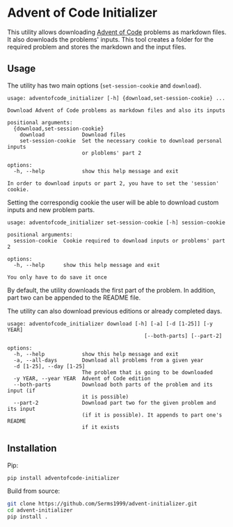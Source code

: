 # Advent of Code Initializer

This utility allows downloading [Advent of Code](https://adventofcode.com) problems as markdown files. It also
downloads the problems' inputs. This tool creates a folder for the required problem and stores the markdown
and the input files.

## Usage

The utility has two main options (`set-session-cookie` and `download`). 

```
usage: adventofcode_initializer [-h] {download,set-session-cookie} ...

Download Advent of Code problems as markdown files and also its inputs

positional arguments:
  {download,set-session-cookie}
    download            Download files
    set-session-cookie  Set the necessary cookie to download personal inputs
                        or ploblems' part 2

options:
  -h, --help            show this help message and exit

In order to download inputs or part 2, you have to set the 'session' cookie.
```

Setting the correspondig cookie the user will be able to download custom inputs and new problem parts.

```
usage: adventofcode_initializer set-session-cookie [-h] session-cookie

positional arguments:
  session-cookie  Cookie required to download inputs or problems' part 2

options:
  -h, --help      show this help message and exit

You only have to do save it once
```

By default, the utility downloads the first part of the problem. In addition, part two can be appended to the README file.

The utility can also download previous editions or already completed days.

```
usage: adventofcode_initializer download [-h] [-a] [-d [1-25]] [-y YEAR]
                                            [--both-parts] [--part-2]

options:
  -h, --help            show this help message and exit
  -a, --all-days        Download all problems from a given year
  -d [1-25], --day [1-25]
                        The problem that is going to be downloaded
  -y YEAR, --year YEAR  Advent of Code edition
  --both-parts          Download both parts of the problem and its input (if
                        it is possible)
  --part-2              Download part two for the given problem and its input
                        (if it is possible). It appends to part one's README
                        if it exists
```

## Installation

Pip:

```zsh
pip install adventofcode-initializer
```

Build from source:
```zsh
git clone https://github.com/Serms1999/advent-initializer.git
cd advent-initializer
pip install .
```